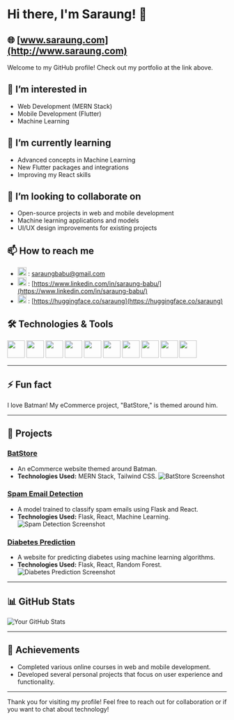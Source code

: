 # Hi there, I'm Saraung! 👋

## 🌐 [www.saraung.com](http://www.saraung.com)

Welcome to my GitHub profile! Check out my portfolio at the link above.

## 👀 I’m interested in
- Web Development (MERN Stack)
- Mobile Development (Flutter)
- Machine Learning

## 🌱 I’m currently learning
- Advanced concepts in Machine Learning
- New Flutter packages and integrations
- Improving my React skills

## 💞️ I’m looking to collaborate on
- Open-source projects in web and mobile development
- Machine learning applications and models
- UI/UX design improvements for existing projects

## 📫 How to reach me
- <img src="https://upload.wikimedia.org/wikipedia/commons/4/4e/Gmail_Icon.png" alt="Gmail Icon" width="20" height="20"> : [saraungbabu@gmail.com](mailto:saraungbabu@gmail.com)
- <img src="https://upload.wikimedia.org/wikipedia/commons/c/ca/LinkedIn_logo_initials.png" alt="LinkedIn Icon" width="20" height="20"> : [https://www.linkedin.com/in/saraung-babu/](https://www.linkedin.com/in/saraung-babu/)
- <img src="https://huggingface.co/front/assets/huggingface_logo-noborder.svg" alt="Hugging Face Icon" width="20" height="20"> : [https://huggingface.co/saraung](https://huggingface.co/saraung)


## 🛠️ Technologies & Tools

<p>
<img src="https://img.shields.io/badge/JavaScript-FFD43B?style=flat&logo=javascript&logoColor=black" height="40">
<img src="https://img.shields.io/badge/React-61DAFB?style=flat&logo=react&logoColor=black" height="40">
<img src="https://img.shields.io/badge/Flutter-02569B?style=flat&logo=flutter&logoColor=white" height="40">
<img src="https://img.shields.io/badge/Flask-000000?style=flat&logo=flask&logoColor=white" height="40">
<img src="https://img.shields.io/badge/MongoDB-47A248?style=flat&logo=mongodb&logoColor=white" height="40">
<img src="https://img.shields.io/badge/Node.js-339933?style=flat&logo=nodedotjs&logoColor=white" height="40">
<img src="https://img.shields.io/badge/Python-FFD43B?style=flat&logo=python&logoColor=blue" height="40">
<img src="https://img.shields.io/badge/Docker-2496ED?style=flat&logo=docker&logoColor=white" height="40">
<img src="https://img.shields.io/badge/Git-F05032?style=flat&logo=git&logoColor=white" height="40">
<img src="https://img.shields.io/badge/GitHub-181717?style=flat&logo=github&logoColor=white" height="40">
</p>

---

## ⚡ Fun fact
I love Batman! My eCommerce project, "BatStore," is themed around him.

---

## 🌟 Projects
### [BatStore](https://github.com/saraung/batstore)
- An eCommerce website themed around Batman.
- **Technologies Used:** MERN Stack, Tailwind CSS.
![BatStore Screenshot](https://i.imgur.com/F3glkFI.png)  <!-- Replace with actual screenshot URL -->

### [Spam Email Detection](https://github.com/saraung/spam-email-detection)
- A model trained to classify spam emails using Flask and React.
- **Technologies Used:** Flask, React, Machine Learning.
![Spam Detection Screenshot](https://i.imgur.com/F1VrvRs.png)  <!-- Replace with actual screenshot URL -->

### [Diabetes Prediction](https://github.com/saraung/diabetes-prediction)
- A website for predicting diabetes using machine learning algorithms.
- **Technologies Used:** Flask, React, Random Forest.
![Diabetes Prediction Screenshot](https://i.imgur.com/cGN9ZFG.png)  <!-- Replace with actual screenshot URL -->

---



## 📊 GitHub Stats
![Your GitHub Stats](https://github-readme-stats.vercel.app/api?username=saraung&show_icons=true&theme=radical)

---

## 🎉 Achievements
- Completed various online courses in web and mobile development.
- Developed several personal projects that focus on user experience and functionality.

---

Thank you for visiting my profile! Feel free to reach out for collaboration or if you want to chat about technology!
